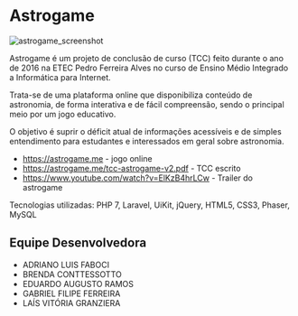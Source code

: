 # Astrogame
![astrogame_screenshot](https://cloud.githubusercontent.com/assets/5942637/19762372/7b13b236-9c18-11e6-9f13-9cf80ca41065.png)

Astrogame é um projeto de conclusão de curso (TCC) feito durante o ano de 2016 na ETEC Pedro Ferreira Alves no curso de Ensino Médio Integrado a Informática para Internet.

Trata-se de uma plataforma online que disponibiliza conteúdo de astronomia, de forma interativa e de fácil compreensão, sendo o principal meio por um jogo educativo.

O objetivo é suprir o déficit atual de informações acessíveis e de simples entendimento para estudantes e interessados em geral sobre astronomia.

- https://astrogame.me - jogo online
- https://astrogame.me/tcc-astrogame-v2.pdf - TCC escrito
- https://www.youtube.com/watch?v=ElKzB4hrLCw - Trailer do astrogame

Tecnologias utilizadas: PHP 7, Laravel, UiKit, jQuery, HTML5, CSS3, Phaser, MySQL

## Equipe Desenvolvedora
- ADRIANO LUIS FABOCI
- BRENDA CONTTESSOTTO
- EDUARDO AUGUSTO RAMOS
- GABRIEL FILIPE FERREIRA
- LAÍS VITÓRIA GRANZIERA
